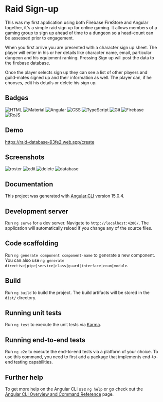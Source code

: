 # Raid Sign-up

This was my first application using both Firebase FireStore and Angular together, it's a simple raid sign up for online gaming. It allows members of a gaming group to sign up ahead of time to a dungeon so a head-count can be assessed prior to engagement.

When you first arrive you are presented with a character sign up sheet. The player will enter in his or her details like character name, email, particular dungeon and his equipment ranking. Pressing Sign up will post the data to the firebase database.

Once the player selects sign up they can see a list of other players and guild-mates signed up and their information as well. The player can, if he chooses, edit his details or delete his sign up.



## Badges

![HTML](https://img.shields.io/badge/HTML-239120?style=for-the-badge&logo=html5&logoColor=white)
![Material](https://img.shields.io/badge/Material--UI-0081CB?style=for-the-badge&logo=material-ui&logoColor=white)
![Angular](https://img.shields.io/badge/Angular-DD0031?style=for-the-badge&logo=angular&logoColor=white)
![CSS](https://img.shields.io/badge/CSS-239120?&style=for-the-badge&logo=css3&logoColor=white)
![TypeScript](https://img.shields.io/badge/TypeScript-007ACC?style=for-the-badge&logo=typescript&logoColor=white)
![Git](https://img.shields.io/badge/GIT-E44C30?style=for-the-badge&logo=git&logoColor=white)
![Firebase](https://img.shields.io/badge/firebase-%23039BE5.svg?style=for-the-badge&logo=firebase)
![RxJS](https://img.shields.io/badge/rxjs-%23B7178C.svg?style=for-the-badge&logo=reactivex&logoColor=white)
## Demo

https://raid-database-93fe2.web.app/create


## Screenshots

![roster](https://user-images.githubusercontent.com/48900828/208229209-2530a809-b12d-414a-a030-f1eae9771585.PNG)
![edit](https://user-images.githubusercontent.com/48900828/208229222-1cf694a6-321b-42b2-ae36-116667587ea2.PNG)
![delete](https://user-images.githubusercontent.com/48900828/208229230-b8e22081-9fcc-451e-a1e5-e60a3bb76cec.PNG)
![database](https://user-images.githubusercontent.com/48900828/208229244-720332ff-8681-4262-a733-ae6b8a76915c.PNG)


## Documentation

This project was generated with [Angular CLI](https://github.com/angular/angular-cli) version 15.0.4.

## Development server

Run `ng serve` for a dev server. Navigate to `http://localhost:4200/`. The application will automatically reload if you change any of the source files.

## Code scaffolding

Run `ng generate component component-name` to generate a new component. You can also use `ng generate directive|pipe|service|class|guard|interface|enum|module`.

## Build

Run `ng build` to build the project. The build artifacts will be stored in the `dist/` directory.

## Running unit tests

Run `ng test` to execute the unit tests via [Karma](https://karma-runner.github.io).

## Running end-to-end tests

Run `ng e2e` to execute the end-to-end tests via a platform of your choice. To use this command, you need to first add a package that implements end-to-end testing capabilities.

## Further help

To get more help on the Angular CLI use `ng help` or go check out the [Angular CLI Overview and Command Reference](https://angular.io/cli) page.

